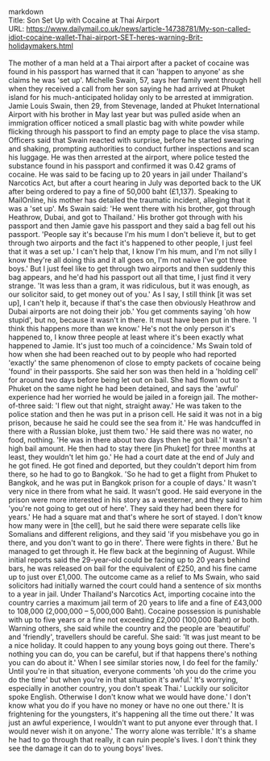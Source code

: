 markdown<br>Title: Son Set Up with Cocaine at Thai Airport<br>URL: https://www.dailymail.co.uk/news/article-14738781/My-son-called-idiot-cocaine-wallet-Thai-airport-SET-heres-warning-Brit-holidaymakers.html<br><br>The mother of a man held at a Thai airport after a packet of cocaine was found in his passport has warned that it can 'happen to anyone' as she claims he was 'set up'. Michelle Swain, 57, says her family went through hell when they received a call from her son saying he had arrived at Phuket island for his much-anticipated holiday only to be arrested at immigration. Jamie Louis Swain, then 29, from Stevenage, landed at Phuket International Airport with his brother in May last year but was pulled aside when an immigration officer noticed a small plastic bag with white powder while flicking through his passport to find an empty page to place the visa stamp. Officers said that Swain reacted with surprise, before he started swearing and shaking, prompting authorities to conduct further inspections and scan his luggage. He was then arrested at the airport, where police tested the substance found in his passport and confirmed it was 0.42 grams of cocaine. He was said to be facing up to 20 years in jail under Thailand's Narcotics Act, but after a court hearing in July was deported back to the UK after being ordered to pay a fine of 50,000 baht (£1,137). Speaking to MailOnline, his mother has detailed the traumatic incident, alleging that it was a 'set up'. Ms Swain said: 'He went there with his brother, got through Heathrow, Dubai, and got to Thailand.' His brother got through with his passport and then Jamie gave his passport and they said a bag fell out his passport. 'People say it's because I'm his mum I don't believe it, but to get through two airports and the fact it's happened to other people, I just feel that it was a set up.' I can't help that, I know I'm his mum, and I'm not silly I know they're all doing this and it all goes on, I'm not naive I've got three boys.' But I just feel like to get through two airports and then suddenly this bag appears, and he'd had his passport out all that time, I just find it very strange. 'It was less than a gram, it was ridiculous, but it was enough, as our solicitor said, to get money out of you.' As I say, I still think [it was set up], I can't help it, because if that's the case then obviously Heathrow and Dubai airports are not doing their job.' You get comments saying 'oh how stupid', but no, because it wasn't in there. It must have been put in there. 'I think this happens more than we know.' He's not the only person it's happened to, I know three people at least where it's been exactly what happened to Jamie. It's just too much of a coincidence.' Ms Swain told of how when she had been reached out to by people who had reported 'exactly' the same phenomenon of close to empty packets of cocaine being 'found' in their passports. She said her son was then held in a 'holding cell' for around two days before being let out on bail. She had flown out to Phuket on the same night he had been detained, and says the 'awful' experience had her worried he would be jailed in a foreign jail. The mother-of-three said: 'I flew out that night, straight away.' He was taken to the police station and then he was put in a prison cell. He said it was not in a big prison, because he said he could see the sea from it.' He was handcuffed in there with a Russian bloke, just them two.' He said there was no water, no food, nothing. 'He was in there about two days then he got bail.' It wasn't a high bail amount. He then had to stay there [in Phuket] for three months at least, they wouldn't let him go.' He had a court date at the end of July and he got fined. He got fined and deported, but they couldn't deport him from there, so he had to go to Bangkok. 'So he had to get a flight from Phuket to Bangkok, and he was put in Bangkok prison for a couple of days.' It wasn't very nice in there from what he said. It wasn't good. He said everyone in the prison were more interested in his story as a westerner, and they said to him 'you're not going to get out of here'. They said they had been there for years.' He had a square mat and that's where he sort of stayed. I don't know how many were in [the cell], but he said there were separate cells like Somalians and different religions, and they said 'if you misbehave you go in there, and you don't want to go in there'. There were fights in there.' But he managed to get through it. He flew back at the beginning of August. While initial reports said the 29-year-old could be facing up to 20 years behind bars, he was released on bail for the equivalent of £250, and his fine came up to just over £1,000. The outcome came as a relief to Ms Swain, who said solicitors had initially warned the court could hand a sentence of six months to a year in jail. Under Thailand's Narcotics Act, importing cocaine into the country carries a maximum jail term of 20 years to life and a fine of £43,000 to 108,000 (2,000,000 – 5,000,000 Baht). Cocaine possession is punishable with up to five years or a fine not exceeding £2,000 (100,000 Baht) or both. Warning others, she said while the country and the people are 'beautiful' and 'friendly', travellers should be careful. She said: 'It was just meant to be a nice holiday. It could happen to any young boys going out there. There's nothing you can do, you can be careful, but if that happens there's nothing you can do about it.' When I see similar stories now, I do feel for the family.' Until you're in that situation, everyone comments 'oh you do the crime you do the time' but when you're in that situation it's awful.' It's worrying, especially in another country, you don't speak Thai.' Luckily our solicitor spoke English. Otherwise I don't know what we would have done.' I don't know what you do if you have no money or have no one out there.' It is frightening for the youngsters, it's happening all the time out there.' It was just an awful experience, I wouldn't want to put anyone ever through that. I would never wish it on anyone.' The worry alone was terrible.' It's a shame he had to go through that really, it can ruin people's lives. I don't think they see the damage it can do to young boys' lives.